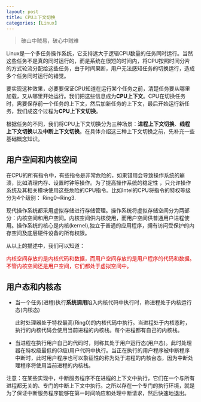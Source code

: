 ```yaml
---
layout: post
title: CPU上下文切换
categories: [Linux]
---
```


> 破山中贼易，破心中贼难

Linux是一个多任务操作系统，它支持远大于逻辑CPU数量的任务同时运行。当然这些任务不是真的同时运行的，而是系统在很短的时间内，将CPU按照时间分片的方式轮流分配给这些任务，由于时间果断，用户无法感知任务的切换运行，造成多个任务同时运行的错觉。

要实现这种效果，必要要保证CPU知道在运行某个任务之前，清楚任务要从哪里加载，又从哪里开始运行。我们把这些信息成为**CPU上下文**。CPU在切换任务时，需要保存前一个任务的上下文，然后加新任务的上下文，最后开始运行新任务，我们成这个过程为**CPU上下文切换**。

根据任务的不同，我们将CPU上下文切换分为三种场景：**进程上下文切换**、**线程上下文切换**以及**中断上下文切换**。在具体介绍这三种上下文切换之前，先补充一些基础概念知识。

## 用户空间和内核空间

在CPU的所有指令中，有些指令是非常危险的，如果错用会导致操作系统的崩溃，比如清理内存、设置时钟等操作。为了提高操作系统的稳定性 ，只允许操作系统及其相关模块使用这些危险的CPU指令。比如Intel的CPU将指令的特权等级分为4个级别： Ring0~Ring3.

现代操作系统都采用虚拟存储进行存储管理。操作系统将虚拟存储空间分为两部分：内核空间和用户空间。内核空间供内核使用，而用户空间供普通用户进程使用。操作系统的核心是内核(kernel),独立于普通的应用程序，拥有访问受保护的内存空间及底层硬件设备的所有权限。

从以上的描述中，我们可以知道：

<font color="#dd0000">内核空间存放的是内核代码和数据，而用户空间存放的是用户程序的代码和数据。不管内核空间还是用户空间，它们都处于虚拟空间中。</font><br />

## 用户态和内核态

- 当一个任务(进程)执行**系统调用**陷入内核代码中执行时，称进程处于内核运行态(内核态)
  
  此时处理器处于特权最高(Ring0)的内核代码中执行。当进程处于内核态时，执行的内核代码会使用当前进程的内核栈。每个进程都有自己的内核栈。

- 当进程在执行用户自己的代码时，则称其处于用户运行态(用户态)。此时处理器在特权级最低的(3级)用户代码中执行。当正在执行的用户程序被中断程序中断时，此时用户程序也可以象征性的称为处于进程的内核台态，因为中断处理程序将使用当前进程的内核栈。

注意：在某些实现中，中断服务程序不在进程的上下文中执行，它们在一个与所有进程都无关的、专门的中断上下文中执行。之所以存在一个专门的执行环境，就是为了保证中断服务程序能够在第一时间响应和处理中断请求，然后快速地退出。



